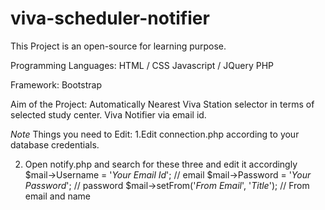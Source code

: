 # viva-scheduler-notifier

This Project is an open-source for learning purpose.

Programming Languages:
HTML / CSS
Javascript / JQuery
PHP

Framework:
Bootstrap

Aim of the Project:
Automatically Nearest Viva Station selector in terms of selected study center.
Viva Notifier via email id.

*Note*
Things you need to Edit:
1.Edit connection.php according to your database credentials.


2. Open notify.php and search for these three and edit it accordingly
$mail->Username = '*Your Email Id*'; // email
$mail->Password = '*Your Password*'; // password
$mail->setFrom('*From Email*', '*Title*'); // From email and name

